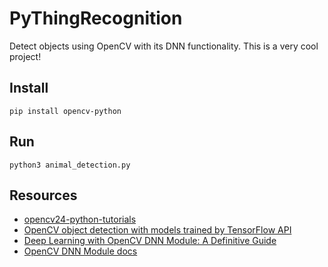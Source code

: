 # PyThingRecognition
Detect objects using OpenCV with its DNN functionality.
This is a very cool project!

## Install
```
pip install opencv-python
```

## Run
```
python3 animal_detection.py
```

## Resources

- [opencv24-python-tutorials](https://opencv24-python-tutorials.readthedocs.io/en/latest/index.html)
- [OpenCV object detection with models trained by TensorFlow API](https://github.com/opencv/opencv/wiki/TensorFlow-Object-Detection-API)
- [Deep Learning with OpenCV DNN Module: A Definitive Guide](https://learnopencv.com/deep-learning-with-opencvs-dnn-module-a-definitive-guide/)
- [OpenCV DNN Module docs](https://docs.opencv.org/4.x/d2/d58/tutorial_table_of_content_dnn.html)

